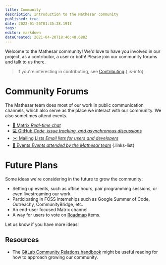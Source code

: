 ```yaml
---
title: Community
description: Introduction to the Mathesar community
published: true
date: 2022-01-26T01:35:28.191Z
tags: 
editor: markdown
dateCreated: 2021-04-20T18:46:48.688Z
---
```


Welcome to the Mathesar community! We'd love to have you involved in our project, as a contributor, a user or both! Please join our community forums and talk to us there.

> If you're interesting in contributing, see [Contributing](/community/contributing)
{.is-info}

# Community Forums
The Mathesar team does most of our work in public communication channels, which also serve as the place we interact with our community. We also sometimes attend events.

- [:speech_balloon: Matrix *Real-time chat*](/en/community/matrix)
- [:computer: GitHub *Code, issue tracking, and asynchronous discussions*](/en/community/github)
- [:envelope: Mailing Lists *Email lists for users and developers*](/en/community/mailing-lists)
- [:beers: Events *Events attended by the Mathesar team*](/en/community/events)
{.links-list}

# Future Plans
Some ideas we're considering in the future to grow the community:
- Setting up events, such as office hours, pair programming sessions, or even livestreaming our work.
- Participating in FOSS internships such as Google Summer of Code, Outreachy, CommunityBridge, etc.
- An end-user focused Matrix channel
- A way for users to vote on [Roadmap](/product/roadmap) items.

Let us know if you have more ideas!

## Resources
- The [GitLab Community Relations handbook](https://about.gitlab.com/handbook/marketing/community-relations/) might be useful reading for how to approach growing our community.